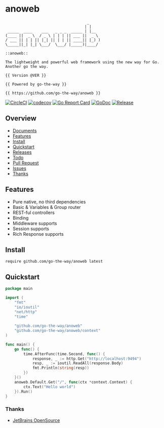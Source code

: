 # anoweb

```
                                    _
                                   | |
 _____  ____    ___   _ _ _  _____ | |__
(____ ||  _ \  / _ \ | | | || ___ ||  _ \ 
/ ___ || | | || |_| || | | || ____|| |_) )
\_____||_| |_| \___/  \___/ |_____)|____/ 

::anoweb:: 

The lightweight and powerful web framework using the new way for Go. Another go the way.

{{ Version @VER }}

{{ Powered by go-the-way }}

{{ https://github.com/go-the-way/anoweb }}

```

[![CircleCI](https://circleci.com/gh/go-the-way/anoweb/tree/main.svg?style=shield)](https://circleci.com/gh/go-the-way/anoweb/tree/main)
[![codecov](https://codecov.io/gh/go-the-way/anoweb/branch/main/graph/badge.svg?token=8MAR3J959H)](https://codecov.io/gh/go-the-way/anoweb)
[![Go Report Card](https://goreportcard.com/badge/github.com/go-the-way/anoweb)](https://goreportcard.com/report/github.com/go-the-way/anoweb)
[![GoDoc](https://pkg.go.dev/badge/github.com/go-the-way/anoweb?status.svg)](https://pkg.go.dev/github.com/go-the-way/anoweb?tab=doc)
[![Release](https://img.shields.io/github/release/go-the-way/anoweb.svg?style=flat-square)](https://github.com/go-the-way/anoweb/releases)

## Overview

- [Documents](https://github.com/go-the-way/anoweb/wikis)
- [Features](#Features)
- [Install](#Install)
- [Quickstart](#Quickstart)
- [Releases](https://github.com/go-the-way/anoweb/releases)
- [Todo](https://github.com/go-the-way/anoweb/blob/main/TODO.md)
- [Pull Request](https://github.com/go-the-way/anoweb/pulls)
- [Issues](https://github.com/go-the-way/anoweb/issues)
- [Thanks](#thanks)

## Features

- Pure native, no third dependencies
- Basic & Variables & Group router
- REST-ful controllers
- Binding
- Middleware supports
- Session supports
- Rich Response supports

## Install

```
require github.com/go-the-way/anoweb latest
```

## Quickstart

```go
package main

import (
	"fmt"
	"io/ioutil"
	"net/http"
	"time"
	
	"github.com/go-the-way/anoweb"
	"github.com/go-the-way/anoweb/context"
)

func main() {
	go func() {
		time.AfterFunc(time.Second, func() {
			response, _ := http.Get("http://localhost:9494")
			resp, _ := ioutil.ReadAll(response.Body)
			fmt.Println(string(resp))
		})
	}()
	anoweb.Default.Get("/", func(ctx *context.Context) {
		ctx.Text("Hello world")
	}).Run()
}
```

### Thanks
* [JetBrains OpenSource](https://jb.gg/OpenSource)
